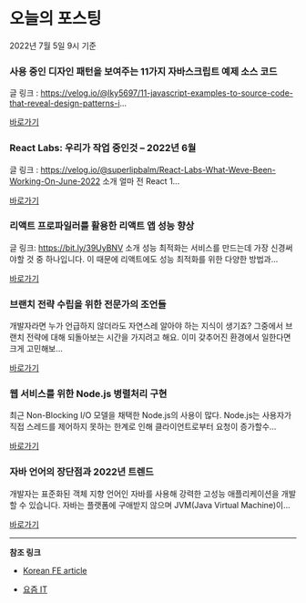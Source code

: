 # 오늘의 포스팅 
2022년 7월 5일 9시 기준 

###  사용 중인 디자인 패턴을 보여주는 11가지 자바스크립트 예제 소스 코드 

 글 링크 : https://velog.io/@lky5697/11-javascript-examples-to-source-code-that-reveal-design-patterns-i... 

 [바로가기](https://kofearticle.substack.com/p/korean-fe-article-11-) 

###  React Labs: 우리가 작업 중인것 – 2022년 6월 

 글 링크 : https://velog.io/@superlipbalm/React-Labs-What-Weve-Been-Working-On-June-2022 소개 얼마 전 React 1... 

 [바로가기](https://kofearticle.substack.com/p/korean-fe-article-react-labs-2022) 

###  리액트 프로파일러를 활용한 리액트 앱 성능 향상 

 글 링크: https://bit.ly/39UyBNV 소개 성능 최적화는 서비스를 만드는데 가장 신경써야할 것 중 하나입니다. 이 때문에 리액트에도 성능 최적화를 위한 다양한 방법과... 

 [바로가기](https://kofearticle.substack.com/p/korean-fe-article--aea) 

### 브랜치 전략 수립을 위한 전문가의 조언들 

 개발자라면 누가 언급하지 않더라도 자연스레 알아야 하는 지식이 생기죠? 그중에서 브랜치 전략에 대해 되돌아보는 시간을 가지려고 해요. 이미 갖추어진 환경에서 일한다면 크게 고민해보... 

 [바로가기](https://yozm.wishket.com/magazine/detail/1558/) 

### 웹 서비스를 위한 Node.js 병렬처리 구현 

 최근 Non-Blocking I/O 모델을 채택한 Node.js의 사용이 많다. Node.js는 사용자가 직접 스레드를 제어하지 못하는 한계로 인해 클라이언트로부터 요청이 증가할수... 

 [바로가기](https://yozm.wishket.com/magazine/detail/1556/) 

### 자바 언어의 장단점과 2022년 트렌드 

 개발자는 표준화된 객체 지향 언어인 자바를 사용해 강력한 고성능 애플리케이션을 개발할 수 있습니다. 자바는 플랫폼에 구애받지 않으며 JVM(Java Virtual Machine)이... 

 [바로가기](https://yozm.wishket.com/magazine/detail/1555/) 

---

**참조 링크**

- [Korean FE article](https://kofearticle.substack.com) 

- [요즘 IT](https://yozm.wishket.com/magazine) 

